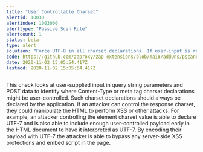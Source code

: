 ```yaml
---
title: "User Controllable Charset"
alertid: 10030
alertindex: 1003000
alerttype: "Passive Scan Rule"
alertcount: 1
status: beta
type: alert
solution: "Force UTF-8 in all charset declarations. If user-input is required to decide a charset declaration, ensure that only an allowed list is used."
code: https://github.com/zaproxy/zap-extensions/blob/main/addOns/pscanrulesBeta/src/main/java/org/zaproxy/zap/extension/pscanrulesBeta/UserControlledCharsetScanRule.java
date: 2020-11-02 15:05:54.417Z
lastmod: 2020-11-02 15:05:54.417Z
---
```

This check looks at user-supplied input in query string parameters and POST data to identify where Content-Type or meta tag charset declarations might be user-controlled. Such charset declarations should always be declared by the application. If an attacker can control the response charset, they could manipulate the HTML to perform XSS or other attacks. For example, an attacker controlling the <meta> element charset value is able to declare UTF-7 and is also able to include enough user-controlled payload early in the HTML document to have it interpreted as UTF-7. By encoding their payload with UTF-7 the attacker is able to bypass any server-side XSS protections and embed script in the page.
